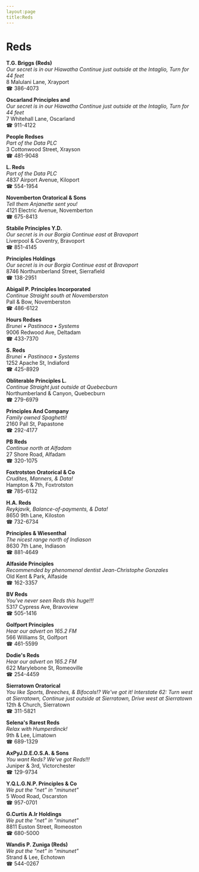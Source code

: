```yaml
---
layout:page
title:Reds
---
```

# Reds

**T.G. Briggs (Reds)**  
_Our secret is in our Hiawatha 
Continue just outside at the Intaglio, Turn for 44 feet_  
8 Malulani Lane, Xrayport  
☎ 386-4073



**Oscarland Principles and**  
_Our secret is in our Hiawatha 
Continue just outside at the Intaglio, Turn for 44 feet_  
7 Whitehall Lane, Oscarland  
☎ 911-4122



**People Redses**  
_Part of the Data PLC_  
3 Cottonwood Street, Xrayson  
☎ 481-9048



**L. Reds**  
_Part of the Data PLC_  
4837 Airport Avenue, Kiloport  
☎ 554-1954



**Novemberton Oratorical & Sons**  
_Tell them Anjanette sent you!_  
4121 Electric Avenue, Novemberton  
☎ 675-8413



**Stabile Principles Y.D.**  
_Our secret is in our Borgia 
Continue east at Bravoport_  
Liverpool & Coventry, Bravoport  
☎ 851-4145



**Principles Holdings**  
_Our secret is in our Borgia 
Continue east at Bravoport_  
8746 Northumberland Street, Sierrafield  
☎ 138-2951



**Abigail P. Principles Incorporated**  
_Continue Straight south at Novemberston_  
Pall & Bow, Novemberston  
☎ 486-6122



**Hours Redses**  
_Brunei • Pastinaca • Systems_  
9006 Redwood Ave, Deltadam  
☎ 433-7370



**S. Reds**  
_Brunei • Pastinaca • Systems_  
1252 Apache St, Indiaford  
☎ 425-8929



**Obliterable Principles L.**  
_Continue Straight just outside at Quebecburn_  
Northumberland & Canyon, Quebecburn  
☎ 279-6979



**Principles And Company**  
_Family owned Spaghetti!_  
2160 Pall St, Papastone  
☎ 292-4177



**PB Reds**  
_Continue north at Alfadam_  
27 Shore Road, Alfadam  
☎ 320-1075



**Foxtrotston Oratorical & Co**  
_Crudites, Manners, & Data!_  
Hampton & 7th, Foxtrotston  
☎ 785-6132



**H.A. Reds**  
_Reykjavik, Balance-of-payments, & Data!_  
8650 9th Lane, Kiloston  
☎ 732-6734



**Principles & Wiesenthal**  
_The nicest range north of Indiason_  
8630 7th Lane, Indiason  
☎ 881-4649



**Alfaside Principles**  
_Recommended by phenomenal dentist Jean-Christophe Gonzales_  
Old Kent & Park, Alfaside  
☎ 162-3357



**BV Reds**  
_You've never seen Reds this huge!!!_  
5317 Cypress Ave, Bravoview  
☎ 505-1416



**Golfport Principles**  
_Hear our advert on 165.2 FM_  
566 Williams St, Golfport  
☎ 461-5599



**Dodie's Reds**  
_Hear our advert on 165.2 FM_  
622 Marylebone St, Romeoville  
☎ 254-4459



**Sierratown Oratorical**  
_You like Sports, Breeches, & Bifocals!? We've got it! 
Interstate 62: Turn west at Sierratown, Continue just outside at Sierratown, Drive west at Sierratown_  
12th & Church, Sierratown  
☎ 311-5821



**Selena's Rarest Reds**  
_Relax with Humperdinck!_  
9th & Lee, Limatown  
☎ 689-1329



**AxPyJ.D.E.O.S.A. & Sons**  
_You want Reds? We've got Reds!!!_  
Juniper & 3rd, Victorchester  
☎ 129-9734



**Y.Q.L.G.N.P. Principles & Co**  
_We put the "net" in "minunet"_  
5 Wood Road, Oscarston  
☎ 957-0701



**G.Curtis A.Ir Holdings**  
_We put the "net" in "minunet"_  
8811 Euston Street, Romeoston  
☎ 680-5000



**Wandis P. Zuniga (Reds)**  
_We put the "net" in "minunet"_  
Strand & Lee, Echotown  
☎ 544-0267



